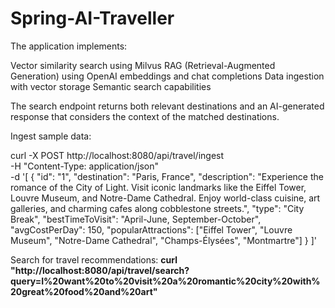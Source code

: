 # Spring-AI-Traveller

The application implements:

Vector similarity search using Milvus
RAG (Retrieval-Augmented Generation) using OpenAI embeddings and chat completions
Data ingestion with vector storage
Semantic search capabilities

The search endpoint returns both relevant destinations and an AI-generated response that considers the context of the matched destinations.

Ingest sample data:

curl -X POST http://localhost:8080/api/travel/ingest \
-H "Content-Type: application/json" \
-d '[
{
"id": "1",
"destination": "Paris, France",
"description": "Experience the romance of the City of Light. Visit iconic landmarks like the Eiffel Tower, Louvre Museum, and Notre-Dame Cathedral. Enjoy world-class cuisine, art galleries, and charming cafes along cobblestone streets.",
"type": "City Break",
"bestTimeToVisit": "April-June, September-October",
"avgCostPerDay": 150,
"popularAttractions": ["Eiffel Tower", "Louvre Museum", "Notre-Dame Cathedral", "Champs-Élysées", "Montmartre"]
}
]'


Search for travel recommendations:
**curl "http://localhost:8080/api/travel/search?query=I%20want%20to%20visit%20a%20romantic%20city%20with%20great%20food%20and%20art"**